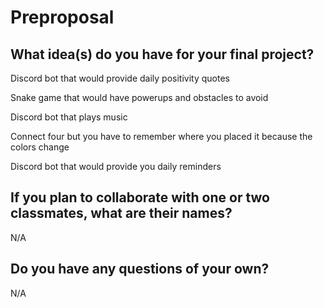 # Preproposal

## What idea(s) do you have for your final project?

Discord bot that would provide daily positivity quotes

Snake game that would have powerups and obstacles to avoid

Discord bot that plays music

Connect four but you have to remember where you placed it because the colors change

Discord bot that would provide you daily reminders 
  


## If you plan to collaborate with one or two classmates, what are their names?

N/A

## Do you have any questions of your own?

N/A
